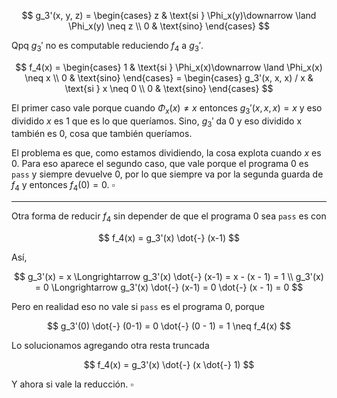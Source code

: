 $$
g_3'(x, y, z) = \begin{cases}
    z & \text{si } \Phi_x(y)\downarrow \land \Phi_x(y) \neq z \\
    0 & \text{sino}
\end{cases}
$$

Qpq $g_3'$ no es computable reduciendo $f_4$ a $g_3'$.

$$
f_4(x) = \begin{cases}
    1 & \text{si } \Phi_x(x)\downarrow \land \Phi_x(x) \neq x \\
    0 & \text{sino}
\end{cases}
= \begin{cases}
    g_3'(x, x, x) / x & \text{si } x \neq 0 \\
    0 & \text{sino}
\end{cases}
$$

El primer caso vale porque cuando $\Phi_x(x) \neq x$ entonces $g_3'(x, x, x) = x$ y eso dividido $x$ es 1 que es lo que queríamos. Sino, $g_3'$ da 0 y eso dividido x también es 0, cosa que también queríamos.

El problema es que, como estamos dividiendo, la cosa explota cuando $x$ es 0. Para eso aparece el segundo caso, que vale porque el programa 0 es `pass` y siempre devuelve 0, por lo que siempre va por la segunda guarda de $f_4$ y entonces $f_4(0) = 0$. $\square$

---

Otra forma de reducir $f_4$ sin depender de que el programa 0 sea `pass` es con 

$$
f_4(x) = g_3'(x) \dot{-} (x-1)
$$

Así, 

$$
g_3'(x) = x \Longrightarrow g_3'(x) \dot{-} (x-1) = x - (x - 1) = 1
\\
g_3'(x) = 0 \Longrightarrow g_3'(x) \dot{-} (x-1) = 0 \dot{-} (x - 1) = 0
$$

Pero en realidad eso no vale si `pass` es el programa 0, porque 

$$
g_3'(0) \dot{-} (0-1) = 0 \dot{-} (0 - 1) = 1 \neq f_4(x)
$$

Lo solucionamos agregando otra resta truncada

$$
f_4(x) = g_3'(x) \dot{-} (x \dot{-} 1)
$$

Y ahora si vale la reducción. $\square$